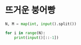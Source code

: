 # 뜨거운 붕어빵

```python
N, M = map(int, input().split())

for i in range(N):
    print(input()[::-1])
```
